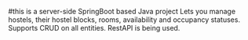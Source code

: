 #this is a server-side SpringBoot based Java project
Lets you manage hostels, their hostel blocks, rooms, availability and occupancy statuses.
Supports CRUD on all entities.
RestAPI is being used.

